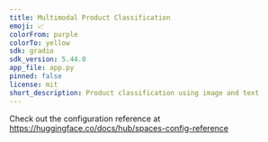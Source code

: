 ```yaml
---
title: Multimodal Product Classification
emoji: 📈
colorFrom: purple
colorTo: yellow
sdk: gradio
sdk_version: 5.44.0
app_file: app.py
pinned: false
license: mit
short_description: Product classification using image and text
---
```


Check out the configuration reference at https://huggingface.co/docs/hub/spaces-config-reference

